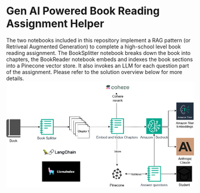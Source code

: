 # Gen AI Powered Book Reading Assignment Helper
The two notebooks included in this repository implement a RAG pattern (or Retriveal Augmented Generation) to complete a high-school level book reading assignment. The BookSplitter notebook breaks down the book into chapters, the BookReader notebook embeds and indexes the book sections into a Pinecone vector store. It also invokes an LLM for each question part of the assignment.
Please refer to the solution overview below for more details.
![Alt text](https://github.com/nz6/genai-bookreader/blob/main/BlogArchitecture.png?raw=true "Solution")
